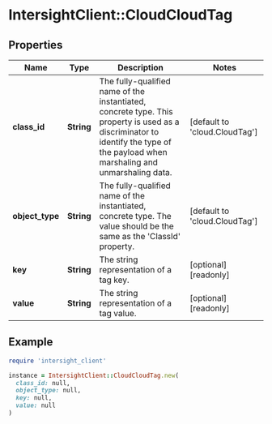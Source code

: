# IntersightClient::CloudCloudTag

## Properties

| Name | Type | Description | Notes |
| ---- | ---- | ----------- | ----- |
| **class_id** | **String** | The fully-qualified name of the instantiated, concrete type. This property is used as a discriminator to identify the type of the payload when marshaling and unmarshaling data. | [default to &#39;cloud.CloudTag&#39;] |
| **object_type** | **String** | The fully-qualified name of the instantiated, concrete type. The value should be the same as the &#39;ClassId&#39; property. | [default to &#39;cloud.CloudTag&#39;] |
| **key** | **String** | The string representation of a tag key. | [optional][readonly] |
| **value** | **String** | The string representation of a tag value. | [optional][readonly] |

## Example

```ruby
require 'intersight_client'

instance = IntersightClient::CloudCloudTag.new(
  class_id: null,
  object_type: null,
  key: null,
  value: null
)
```

